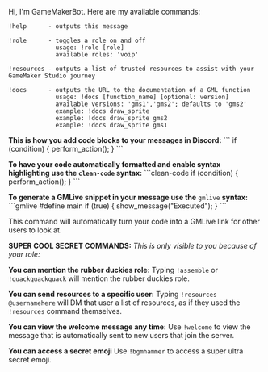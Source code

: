 Hi, I'm GameMakerBot. Here are my available commands:
```
!help      - outputs this message

!role      - toggles a role on and off
             usage: !role [role]
             available roles: 'voip'

!resources - outputs a list of trusted resources to assist with your GameMaker Studio journey

!docs      - outputs the URL to the documentation of a GML function
             usage: !docs [function_name] [optional: version]
             available versions: 'gms1','gms2'; defaults to 'gms2'
             example: !docs draw_sprite
             example: !docs draw_sprite gms2
             example: !docs draw_sprite gms1
```

**This is how you add code blocks to your messages in Discord:**
\`\`\`
if (condition) {
  perform_action();
}
\`\`\`

**To have your code automatically formatted and enable syntax highlighting use the `clean-code` syntax:**
\`\`\`clean-code
if (condition) {
perform_action();
}
\`\`\`

**To generate a GMLive snippet in your message use the** `gmlive` **syntax:**
\`\`\`gmlive
#define main
if (true) {
  show_message("Executed");
}
\`\`\`

This command will automatically turn your code into a GMLive link for other users to look at.

**SUPER COOL SECRET COMMANDS:**
*This is only visible to you because of your role:*

**You can mention the rubber duckies role:**
Typing `!assemble` or `!quackquackquack` will mention the rubber duckies role.

**You can send resources to a specific user:**
Typing `!resources @usernamehere` will DM that user a list of resources, as if they used the `!resources` command themselves.

**You can view the welcome message any time:**
Use `!welcome` to view the message that is automatically sent to new users that join the server.

**You can access a secret emoji**
Use `!bgmhammer` to access a super ultra secret emoji.